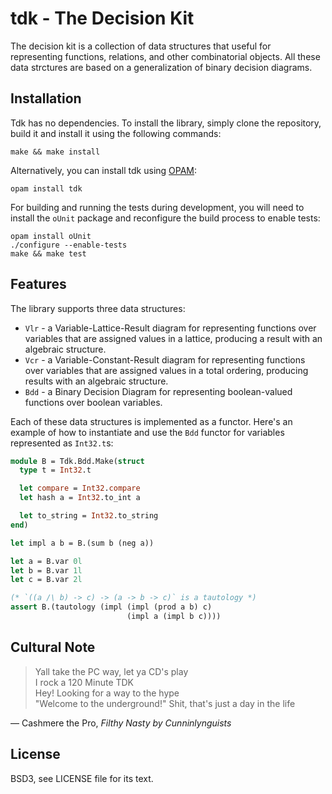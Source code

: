 # tdk - The Decision Kit

The decision kit is a collection of data structures that useful for
representing functions, relations, and other combinatorial objects. All these
data strctures are based on a generalization of binary decision diagrams.

## Installation

Tdk has no dependencies. To install the library, simply clone the repository,
build it and install it using the following commands:

    make && make install

Alternatively, you can install tdk using [OPAM][]:

[OPAM]: http://opam.ocaml.org/

    opam install tdk

For building and running the tests during development, you will need to install
the `oUnit` package and reconfigure the build process to enable tests:

    opam install oUnit
    ./configure --enable-tests
    make && make test

## Features

The library supports three data structures:

  * `Vlr` - a Variable-Lattice-Result diagram for representing functions over
    variables that are assigned values in a lattice, producing a result with an
    algebraic structure.
  * `Vcr` - a Variable-Constant-Result diagram for representing functions
    over variables that are assigned values in a total ordering, producing
    results with an algebraic structure.
  * `Bdd` - a Binary Decision Diagram for representing boolean-valued functions
    over boolean variables.

Each of these data structures is implemented as a functor. Here's an example of
how to instantiate and use the `Bdd` functor for variables represented as
`Int32.t`s:

```ocaml
module B = Tdk.Bdd.Make(struct
  type t = Int32.t

  let compare = Int32.compare
  let hash a = Int32.to_int a

  let to_string = Int32.to_string
end)

let impl a b = B.(sum b (neg a))

let a = B.var 0l
let b = B.var 1l
let c = B.var 2l

(* `((a /\ b) -> c) -> (a -> b -> c)` is a tautology *)
assert B.(tautology (impl (impl (prod a b) c)
                          (impl a (impl b c))))
```

## Cultural Note

> Yall take the PC way, let ya CD's play  
> I rock a 120 Minute TDK  
> Hey! Looking for a way to the hype  
> "Welcome to the underground!" Shit, that's just a day in the life

&mdash; Cashmere the Pro, *Filthy Nasty by Cunninlynguists*

## License

BSD3, see LICENSE file for its text.
